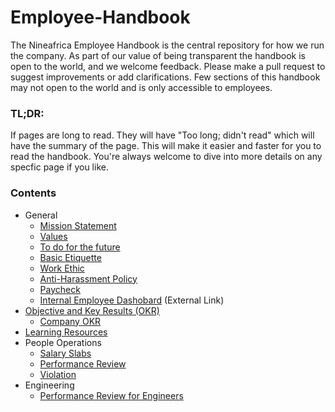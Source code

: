 # Employee-Handbook

The Nineafrica Employee Handbook is the central repository for how we run the company. As part of our value of being transparent the handbook is open to the world, and we welcome feedback. Please make a pull request to suggest improvements or add clarifications. Few sections of this handbook may not open to the world and is only accessible to employees.

### TL;DR:

If pages are long to read. They will have "Too long; didn't read" which will have the summary of the page.
This will make it easier and faster for you to read the handbook.
You're always welcome to dive into more details on any specfic page if you like.

### Contents

- General
  - [Mission Statement](/general/vision-mission/README.md)
  - [Values](/general/values/README.md)
  - [To do for the future](/general/to-do/README.md)
  - [Basic Etiquette](/general/basic-etiquette/README.md)
  - [Work Ethic](/general/work-ethic/README.md)
  - [Anti-Harassment Policy](/general/anti-harassment/README.md)
  - [Paycheck](/general/paycheck/README.md)
  - [Internal Employee Dashobard](https://nineafrica.com/login) (External Link)
- [Objective and Key Results (OKR)](/OKR/README.md)
  - [Company OKR](/OKR/company/README.md)
- [Learning Resources](/learn/README.md)
- People Operations
  - [Salary Slabs](/people-operations/salary/README.md)
  - [Performance Review](/people-operations/performance-review/README.md)
  - [Violation](/people-operations/violation/README.md)
- Engineering
  - [Performance Review for Engineers](/engineering/performance-review/README.md)
